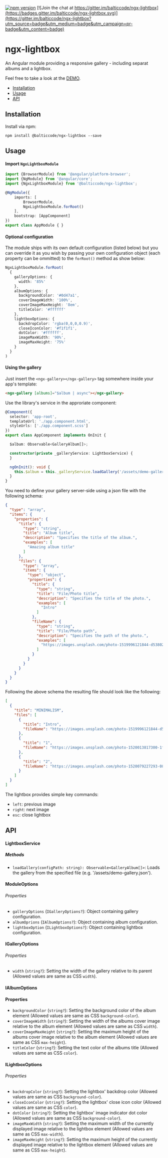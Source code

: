 [![npm version](https://img.shields.io/npm/v/@balticcode/ngx-lightbox.svg)](https://www.npmjs.com/package/@balticcode/ngx-lightbox) [![Join the chat at https://gitter.im/balticcode/ngx-lightbox](https://badges.gitter.im/balticcode/ngx-lightbox.svg)](https://gitter.im/balticcode/ngx-lightbox?utm_source=badge&utm_medium=badge&utm_campaign=pr-badge&utm_content=badge)
# ngx-lightbox

An Angular module providing a responsive gallery - including separat albums and a lightbox.

Feel free to take a look at the [DEMO](https://balticcode.github.io/ngx-lightbox/).

* [Installation](#installation)
* [Usage](#usage)
* [API](#api)

## Installation

Install via npm:
```
npm install @balticcode/ngx-lightbox --save
```

## Usage

#### Import `NgxLightboxModule`

```ts
import {BrowserModule} from '@angular/platform-browser';
import {NgModule} from '@angular/core';
import {NgxLightboxModule} from '@balticcode/ngx-lightbox';

@NgModule({
    imports: [
        BrowserModule,
        NgxLightboxModule.forRoot()
    ],
    bootstrap: [AppComponent]
})
export class AppModule { }
```

#### Optional configuration

The module ships with its own default configuration (listed below) but you can override it as you wish by passing your own configuration object (each property can be ommitted) to the `forRoot()` method as show below:
```ts
NgxLightboxModule.forRoot(
  {
    galleryOptions: {
      width: '85%'
    },
    albumOptions: {
      backgroundColor: '#0d47a1',
      coverImageWidth: '100%',
      coverImageMaxHeight: '8em',
      titleColor: '#ffffff'
    },
    lightboxOptions: {
      backdropColor: 'rgba(0,0,0,0.9)',
      closeIconColor: '#f1f1f1',
      dotColor: '#ffffff',
      imageMaxWidth: '90%',
      imageMaxHeight: '75%'
    }
  }
)
```

#### Using the gallery

Just insert the `<ngx-gallery></ngx-gallery>` tag somewhere inside your app's template:
```html
<ngx-gallery [albums]="$album | async"></ngx-gallery>
```

Use the library's service in the approriate component:
```ts
@Component({
  selector: 'app-root',
  templateUrl: './app.component.html',
  styleUrls: ['./app.component.scss']
})
export class AppComponent implements OnInit {

  $album: Observable<GalleryAlbum[]>;

  constructor(private _galleryService: LightboxService) {
  }

  ngOnInit(): void {
    this.$album = this._galleryService.loadGallery('/assets/demo-gallery.json');
  }
}
```

You need to define your gallery server-side using a json file with the following schema:
```json
{
  "type": "array",
  "items": {
    "properties": {
      "title": {
        "type": "string",
        "title": "Album title",
        "description": "Specifies the title of the album.",
        "examples": [
          "Amazing album title"
        ]
      },
      "files": {
        "type": "array",
        "items": {
          "type": "object",
          "properties": {
            "title": {
              "type": "string",
              "title": "File/Photo title",
              "description": "Specifies the title of the photo.",
              "examples": [
                "Intro"
              ]
            },
            "fileName": {
              "type": "string",
              "title": "File/Photo path",
              "description": "Specifies the path of the photo.",
              "examples": [
                "https://images.unsplash.com/photo-1519996121844-d53802c2db84?ixlib=rb-0.3.5&s=d1dee2a9fa3c638b22032ccc870d6a50&auto=format&fit=crop&w=634&q=80"
              ]
            }
          }
        }
      }
    }
  }
}
```

Following the above schema the resulting file should look like the following:
```json
[
  {
    "title": "MINIMALISM",
    "files": [
      {
        "title": "Intro",
        "fileName": "https://images.unsplash.com/photo-1519996121844-d53802c2db84?ixlib=rb-0.3.5&s=d1dee2a9fa3c638b22032ccc870d6a50&auto=format&fit=crop&w=634&q=80"
      },
      {
        "title": "1",
        "fileName": "https://images.unsplash.com/photo-1520013817300-1f4c1cb245ef?ixlib=rb-0.3.5&s=8ca7af7198a3db03a788fa403f253ad0&auto=format&fit=crop&w=1387&q=80"
      },
      {
        "title": "2",
        "fileName": "https://images.unsplash.com/photo-1520079227293-0888e274dd20?ixlib=rb-0.3.5&s=b290bf50e442176e8d5b5d14e2d63747&auto=format&fit=crop&w=700&q=80"
      }
    ]
  }
]
```

The lightbox provides simple key commands:
- `left`: previous image
- `right`: next image
- `esc`: close lightbox

## API

#### LightboxService

##### Methods

- `loadGallery(configPath: string): Observable<GalleryAlbum[]>`: Loads the gallery from the specified file (e.g. '/assets/demo-gallery.json').

#### ModuleOptions

###### Properties

- `galleryOptions` (`IGalleryOptions?`): Object containing gallery configuration.
- `albumOprions` (`IAlbumOptions?`): Object containing album configuration.
- `lightboxOption` (`ILightboxOptions?`): Object containing lightbox configuration.

#### IGalleryOptions

###### Properties

- `width` (`string?`): Setting the width of the gallery relative to its parent (Allowed values are same as CSS `width`).

#### IAlbumOptions

#### Properties

- `backgroundColor` (`string?`): Setting the background color of the album element (Allowed values are same as CSS `background-color`).
- `coverImageWidth` (`string?`): Setting the width of the albums cover image relative to the album element (Allowed values are same as CSS `width`).
- `coverImageMaxHeight` (`string?`): Setting the maximum height of the albums cover image relative to the album element (Allowed values are same as CSS `max-height`).
- `titleColor` (`string?`): Setting the text color of the albums title (Allowed values are same as CSS `color`).

#### ILightboxOptions

###### Properties

- `backdropColor` (`string?`): Setting the lightbox' backdrop color (Allowed values are same as CSS `background-color`).
- `closeIconColor` (`string?`): Setting the lightbox' close icon color (Allowed values are same as CSS `color`).
- `dotColor` (`string?`): Setting the lightbox' image indicator dot color (Allowed values are same as CSS `background-color`).
- `imageMaxWidth` (`string?`): Setting the maximum width of the currently displayed image relative to the lightbox element (Allowed values are same as CSS `max-width`).
- `imageMaxHeight` (`string?`): Setting the maximum height of the currently displayed image relative to the lightbox element (Allowed values are same as CSS `max-height`).
